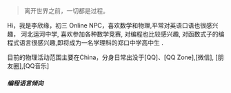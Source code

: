 > 离开世界之前，一切都是过程。

Hi，我是李欣缘，初三 Online NPC，喜欢数学和物理,平常对英语口语也很感兴趣， 河北运河中学, 喜欢参加各种数学竞赛, 对编程也比较感兴趣,
对函数式子的编程式语言很感兴趣,即将成为一名学理科的郑口中学高中生 .

目前的物理活动范围主要在China，分身日常出没于[QQ]、[QQ Zone],[微信], [朋友圈],[QQ音乐]



##### 编程语言倾向

